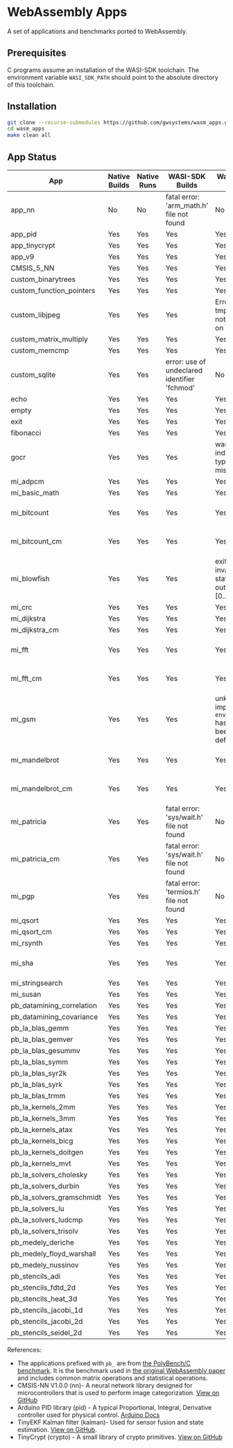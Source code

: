 # WebAssembly Apps

A set of applications and benchmarks ported to WebAssembly.

## Prerequisites

C programs assume an installation of the WASI-SDK toolchain. The environment variable `WASI_SDK_PATH` should point to the absolute directory of this toolchain.

## Installation

```sh
git clone --recurse-submodules https://github.com/gwsystems/wasm_apps.git
cd wasm_apps
make clean all
```

## App Status

| App                       | Native Builds | Native Runs | WASI-SDK Builds                              | Wasmtime Runs                                      | Functionally Correct         |
| ------------------------- | ------------- | ----------- | -------------------------------------------- | -------------------------------------------------- | ---------------------------- |
| app_nn                    | No            | No          | fatal error: 'arm_math.h' file not found     | No                                                 | Unknown                      |
| app_pid                   | Yes           | Yes         | Yes                                          | Yes                                                | Unknown                      |
| app_tinycrypt             | Yes           | Yes         | Yes                                          | Yes                                                | Yes                          |
| app_v9                    | Yes           | Yes         | Yes                                          | Yes                                                | Yes                          |
| CMSIS_5_NN                | Yes           | Yes         | Yes                                          | Yes                                                | Yes                          |
| custom_binarytrees        | Yes           | Yes         | Yes                                          | Yes                                                | Yes                          |
| custom_function_pointers  | Yes           | Yes         | Yes                                          | Yes                                                | Yes                          |
| custom_libjpeg            | Yes           | Yes         | Yes                                          | Error: tmpfile is not defined on WASI              | Unknown                      |
| custom_matrix_multiply    | Yes           | Yes         | Yes                                          | Yes                                                | Yes                          |
| custom_memcmp             | Yes           | Yes         | Yes                                          | Yes                                                | Unknown                      |
| custom_sqlite             | Yes           | Yes         | error: use of undeclared identifier 'fchmod' | No                                                 | Unknown                      |
| echo                      | Yes           | Yes         | Yes                                          | Yes                                                | Yes                          |
| empty                     | Yes           | Yes         | Yes                                          | Yes                                                | Yes                          |
| exit                      | Yes           | Yes         | Yes                                          | Yes                                                | Yes                          |
| fibonacci                 | Yes           | Yes         | Yes                                          | Yes                                                | Yes                          |
| gocr                      | Yes           | Yes         | Yes                                          | wasm trap: indirect call type mismatch             | Yes                          |
| mi_adpcm                  | Yes           | Yes         | Yes                                          | Yes                                                | Unknown                      |
| mi_basic_math             | Yes           | Yes         | Yes                                          | Yes                                                | Yes                          |
| mi_bitcount               | Yes           | Yes         | Yes                                          | Yes                                                | Unknown. Results Differ!     |
| mi_bitcount_cm            | Yes           | Yes         | Yes                                          | Yes                                                | Unknown. Results Differ!     |
| mi_blowfish               | Yes           | Yes         | Yes                                          | exit with invalid exit status outside of [0..126)  | No                           |
| mi_crc                    | Yes           | Yes         | Yes                                          | Yes                                                | Yes                          |
| mi_dijkstra               | Yes           | Yes         | Yes                                          | Yes                                                | Yes                          |
| mi_dijkstra_cm            | Yes           | Yes         | Yes                                          | Yes                                                | Yes                          |
| mi_fft                    | Yes           | Yes         | Yes                                          | Yes                                                | Unknown. Results Differ!     |
| mi_fft_cm                 | Yes           | Yes         | Yes                                          | Yes                                                | Unknown. Results Differ!     |
| mi_gsm                    | Yes           | Yes         | Yes                                          | unknown import: `env::fchmod` has not been defined | Unknown. Binary output       |
| mi_mandelbrot             | Yes           | Yes         | Yes                                          | Yes                                                | Unknown. Binary output       |
| mi_mandelbrot_cm          | Yes           | Yes         | Yes                                          | Yes                                                | Unknown. Binary output       |
| mi_patricia               | Yes           | Yes         | fatal error: 'sys/wait.h' file not found     | No                                                 | Unknown                      |
| mi_patricia_cm            | Yes           | Yes         | fatal error: 'sys/wait.h' file not found     | No                                                 | Unknown                      |
| mi_pgp                    | Yes           | Yes         | fatal error: 'termios.h' file not found      | No                                                 | Error: Bad pass phrase       |
| mi_qsort                  | Yes           | Yes         | Yes                                          | Yes                                                | Yes                          |
| mi_qsort_cm               | Yes           | Yes         | Yes                                          | Yes                                                | Yes                          |
| mi_rsynth                 | Yes           | Yes         | Yes                                          | Yes                                                | Unknown                      |
| mi_sha                    | Yes           | Yes         | Yes                                          | Yes                                                | Different. 32-bit vs 64-bit? |
| mi_stringsearch           | Yes           | Yes         | Yes                                          | Yes                                                | Yes                          |
| mi_susan                  | Yes           | Yes         | Yes                                          | Yes                                                | Unknown                      |
| pb_datamining_correlation | Yes           | Yes         | Yes                                          | Yes                                                | Unknown                      |
| pb_datamining_covariance  | Yes           | Yes         | Yes                                          | Yes                                                | Unknown                      |
| pb_la_blas_gemm           | Yes           | Yes         | Yes                                          | Yes                                                | Unknown                      |
| pb_la_blas_gemver         | Yes           | Yes         | Yes                                          | Yes                                                | Unknown                      |
| pb_la_blas_gesummv        | Yes           | Yes         | Yes                                          | Yes                                                | Unknown                      |
| pb_la_blas_symm           | Yes           | Yes         | Yes                                          | Yes                                                | Unknown                      |
| pb_la_blas_syr2k          | Yes           | Yes         | Yes                                          | Yes                                                | Unknown                      |
| pb_la_blas_syrk           | Yes           | Yes         | Yes                                          | Yes                                                | Unknown                      |
| pb_la_blas_trmm           | Yes           | Yes         | Yes                                          | Yes                                                | Unknown                      |
| pb_la_kernels_2mm         | Yes           | Yes         | Yes                                          | Yes                                                | Unknown                      |
| pb_la_kernels_3mm         | Yes           | Yes         | Yes                                          | Yes                                                | Unknown                      |
| pb_la_kernels_atax        | Yes           | Yes         | Yes                                          | Yes                                                | Yes                          |
| pb_la_kernels_bicg        | Yes           | Yes         | Yes                                          | Yes                                                | Unknown                      |
| pb_la_kernels_doitgen     | Yes           | Yes         | Yes                                          | Yes                                                | Unknown                      |
| pb_la_kernels_mvt         | Yes           | Yes         | Yes                                          | Yes                                                | Unknown                      |
| pb_la_solvers_cholesky    | Yes           | Yes         | Yes                                          | Yes                                                | Unknown                      |
| pb_la_solvers_durbin      | Yes           | Yes         | Yes                                          | Yes                                                | Unknown                      |
| pb_la_solvers_gramschmidt | Yes           | Yes         | Yes                                          | Yes                                                | Unknown                      |
| pb_la_solvers_lu          | Yes           | Yes         | Yes                                          | Yes                                                | Unknown                      |
| pb_la_solvers_ludcmp      | Yes           | Yes         | Yes                                          | Yes                                                | Unknown                      |
| pb_la_solvers_trisolv     | Yes           | Yes         | Yes                                          | Yes                                                | Unknown                      |
| pb_medely_deriche         | Yes           | Yes         | Yes                                          | Yes                                                | Unknown                      |
| pb_medely_floyd_warshall  | Yes           | Yes         | Yes                                          | Yes                                                | Unknown                      |
| pb_medely_nussinov        | Yes           | Yes         | Yes                                          | Yes                                                | Unknown                      |
| pb_stencils_adi           | Yes           | Yes         | Yes                                          | Yes                                                | Unknown                      |
| pb_stencils_fdtd_2d       | Yes           | Yes         | Yes                                          | Yes                                                | Unknown                      |
| pb_stencils_heat_3d       | Yes           | Yes         | Yes                                          | Yes                                                | Unknown                      |
| pb_stencils_jacobi_1d     | Yes           | Yes         | Yes                                          | Yes                                                | Unknown                      |
| pb_stencils_jacobi_2d     | Yes           | Yes         | Yes                                          | Yes                                                | Unknown                      |
| pb_stencils_seidel_2d     | Yes           | Yes         | Yes                                          | Yes                                                | Unknown                      |

References:

- The applications prefixed with `pb_` are from [the PolyBench/C benchmark](http://web.cse.ohio-state.edu/~pouchet.2/software/polybench/). It is the benchmark used in [the original WebAssembly paper](https://dl.acm.org/doi/10.1145/3062341.3062363) and includes common matrix operations and statistical operations.
- CMSIS-NN V1.0.0 (nn)- A neural network library designed for microcontrollers that is used to perform image categorization. [View on GitHub](https://github.com/ARM-software/CMSIS_5/tree/develop/CMSIS/NN)
- Arduino PID library (pid) - A typical Proportional, Integral, Derivative controller used for physical control. [Arduino Docs](https://playground.arduino.cc/Code/PIDLibrary/)
- TinyEKF Kalman filter (kalman)- Used for sensor fusion and state estimation. [View on GitHub](https://github.com/simondlevy/TinyEKF).
- TinyCrypt (crypto) - A small library of crypto primitives. [View on GitHub](https://github.com/intel/tinycrypt)
